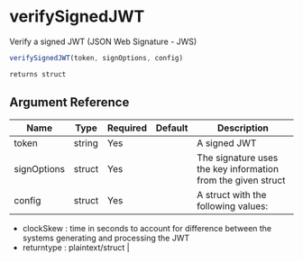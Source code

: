# verifySignedJWT

Verify a signed JWT (JSON Web Signature - JWS)

```javascript
verifySignedJWT(token, signOptions, config)
```

```javascript
returns struct
```

## Argument Reference

| Name | Type | Required | Default | Description |
| --- | --- | --- | --- | --- |
| token | string | Yes |  | A signed JWT |
| signOptions | struct | Yes |  | The signature uses the key information from the given struct |
| config | struct | Yes |  | A struct with the following values:
- clockSkew : time in seconds to account for difference between the systems generating and processing the JWT
- returntype : plaintext/struct |
